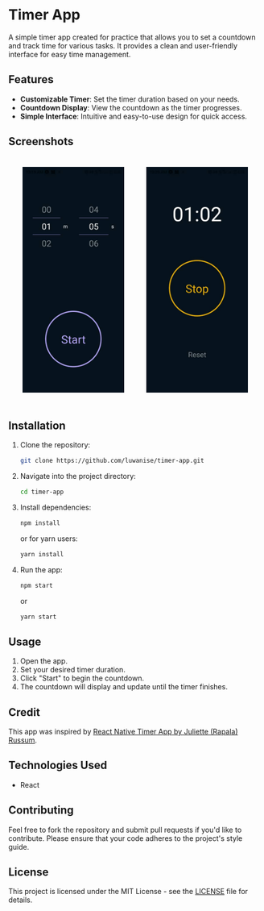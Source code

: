 # Timer App

A simple timer app created for practice that allows you to set a countdown and track time for various tasks. It provides a clean and user-friendly interface for easy time management.

## Features
- **Customizable Timer**: Set the timer duration based on your needs.
- **Countdown Display**: View the countdown as the timer progresses.
- **Simple Interface**: Intuitive and easy-to-use design for quick access.

## Screenshots

<div align="center">
  <img src="assets/screenshots/start timer.jpg" alt="Start Timer" width="40%" style="display: inline-block; margin: 20px;">
  <img src="assets/screenshots/timer running.jpg" alt="Timer Running" width="40%" style="display: inline-block; margin: 20px;">
</div>

## Installation

1. Clone the repository:
   ```bash
   git clone https://github.com/luwanise/timer-app.git
   ```
2. Navigate into the project directory:
   ```bash
   cd timer-app
   ```
3. Install dependencies:
   ```bash
   npm install
   ```
   or for yarn users:
   ```bash
   yarn install
   ```
4. Run the app:
   ```bash
   npm start
   ```
   or
   ```bash
   yarn start
   ```

## Usage

1. Open the app.
2. Set your desired timer duration.
3. Click "Start" to begin the countdown.
4. The countdown will display and update until the timer finishes.

## Credit
This app was inspired by [React Native Timer App by Juliette (Rapala) Russum](https://github.com/jrapala/react-native-timer).

## Technologies Used

- React

## Contributing

Feel free to fork the repository and submit pull requests if you'd like to contribute. Please ensure that your code adheres to the project's style guide.

## License

This project is licensed under the MIT License - see the [LICENSE](LICENSE) file for details.